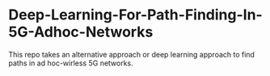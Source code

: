 # Deep-Learning-For-Path-Finding-In-5G-Adhoc-Networks
This repo takes an alternative approach or deep learning approach to find paths in ad hoc-wirless 5G networks.
